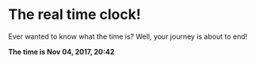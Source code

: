 # The real time clock!

Ever wanted to know what the time is? Well, your journey is about to end!

**The time is Nov 04, 2017, 20:42**